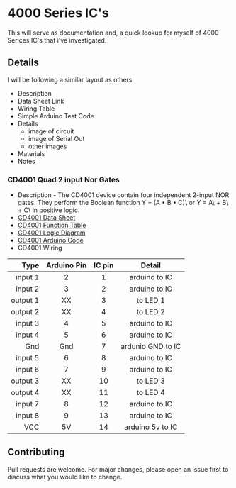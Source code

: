 # 4000 Series IC's
  This will serve as documentation and, a quick lookup for myself of 4000 Serices IC's that i've investigated.

## Details
I will be following a similar layout as others

- Description
- Data Sheet Link
- Wiring Table
- Simple Arduino Test Code
- Details
  - image of circuit
  - image of Serial Out
  - other images
- Materials
- Notes

### CD4001 Quad 2 input Nor Gates

- Description - The CD4001 device contain four independent 2-input NOR gates. They perform the Boolean function Y = (A • B • C)\ or Y = A\ + B\ + C\ in positive logic.
- [CD4001 Data Sheet](https://www.ti.com/lit/ds/symlink/cd4001b-mil.pdf)
- [CD4001 Function Table](CD4001/CD4001FunctionalDiagram.png)
- [CD4001 Logic Diagram](CD4001/CD4001LogicDiagram.png)
- [CD4001 Arduino Code](CD4001/CD4001.ino)
- CD4001 Wiring  
  
**Type**|**Arduino Pin**|**IC pin**|**Detail**
-----:|:-----:|:-----:|:-----:
input 1 | 2 | 1 | arduino to IC
input 2 | 3 | 2 | arduino to IC
output 1 | XX | 3 | to LED 1
output 2 | XX | 4 | to LED 2
input 3 | 4 | 5 | arduino to IC
input 4 | 5 | 6 | arduino to IC
Gnd | Gnd | 7 | ardunio GND to IC
input 5 | 6 | 8 | arduino to IC
input 6 | 7 | 9 | arduino to IC
output 3 | XX | 10 | to LED 3
output 4 | XX | 11 | to LED 4
input 7 | 8 | 12 | arduino to IC
input 8 | 9 | 13 | arduino to IC
VCC | 5V | 14 | arduino 5v to IC

## Contributing
Pull requests are welcome. For major changes, please open an issue first to discuss what you would like to change.
